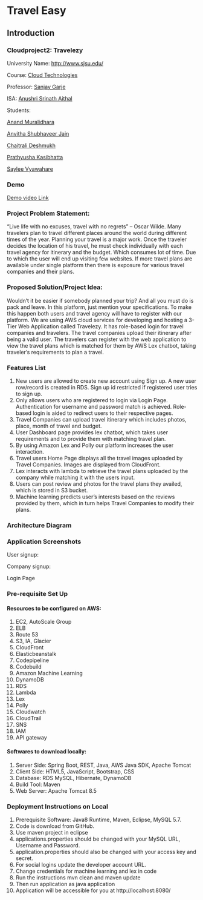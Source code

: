 # Travel Easy

## Introduction
 
### Cloudproject2: Travelezy
University Name: http://www.sjsu.edu/  

Course: [Cloud Technologies ](http://info.sjsu.edu/web-dbgen/catalog/courses/CMPE281.html)

Professor: [Sanjay Garje ](https://www.linkedin.com/in/sanjaygarje/)

ISA: [Anushri Srinath Aithal ](https://www.linkedin.com/in/anushri-aithal/)


Students:

[Anand Muralidhara](https://www.linkedin.com/in/anandmuralidhara/)

[Anvitha Shubhaveer Jain](https://www.linkedin.com/in/anvitha-jain-98170a10b/)

[Chaitrali Deshmukh](https://www.linkedin.com/in/chaitrali-deshmukh-8610a9176/)

[Prathyusha Kasibhatta](https://www.linkedin.com/in/prathyusha-kasibhatta-5b39ab169/)

[Saylee Vyawahare](https://www.linkedin.com/in/saylee-vyawahare-51b59188/)


### Demo
[Demo video Link](https://youtu.be/dKUfDHfROKw)

### Project Problem Statement:
“Live life with no excuses, travel with no regrets” – Oscar Wilde. Many travelers plan to travel different places around the world during different times of the year. Planning your travel is a major work. Once the traveler decides the location of his travel, he must check individually with each travel agency for itinerary and the budget. Which consumes lot of time. Due to which the user will end up visiting few websites. If more travel plans are available under single platform then there is exposure for various travel companies and their plans. 

### Proposed Solution/Project Idea:

Wouldn’t it be easier if somebody planned your trip? And all you must do is pack and leave. In this platform, just mention your specifications. To make this happen both users and travel agency will have to register with our platform. We are using AWS cloud services for developing and hosting a 3-Tier Web Application called Travelezy. It has role-based login for travel companies and travelers. The travel companies upload their itinerary after being a valid user. The travelers can register with the web application to view the travel plans which is matched for them by AWS Lex chatbot, taking traveler’s requirements to plan a travel.

### Features List
1.	New users are allowed to create new account using Sign up. A new user row/record is created in RDS. Sign up id restricted if registered user tries to sign up.
2.	Only allows users who are registered to login via Login Page. Authentication for username and password match is achieved. Role-based login is aided to redirect users to their respective pages.
3.	Travel Companies can upload travel itinerary which includes photos, place, month of travel and budget.
4.	User Dashboard page provides lex chatbot, which takes user requirements and to provide them with matching travel plan.
5.	By using Amazon Lex and Polly our platform increases the user interaction.
6.	Travel users Home Page displays all the travel images uploaded by Travel Companies. Images are displayed from CloudFront.
7.	Lex interacts with lambda to retrieve the travel plans uploaded by the company while matching it with the users input. 
8.	Users can post review and photos for the travel plans they availed, which is stored in S3 bucket.
9.	Machine learning predicts user’s interests based on the reviews provided by them, which in turn helps Travel Companies to modify their plans.

### Architecture Diagram


### Application Screenshots

User signup:
 



Company signup:
 



Login Page

 




### Pre-requisite Set Up

#### Resources to be configured on AWS:

1.	EC2, AutoScale Group
2.	ELB
3.	Route 53
4.	S3, IA, Glacier
5.	CloudFront
6.	Elasticbeanstalk
7.	Codepipeline
8.	Codebuild
9.	Amazon Machine Learning 
10.	DynamoDB 
11.	 RDS
12.	Lambda 
13.	Lex
14.	Polly
15.	Cloudwatch
16.	CloudTrail 
17.	SNS
18.	IAM
19.	API gateway

#### Softwares to download locally:

1.	Server Side: Spring Boot, REST, Java, AWS Java SDK, Apache Tomcat
2.	Client Side: HTML5, JavaScript, Bootstrap, CSS
3.	Database: RDS MySQL, Hibernate, DynamoDB
4.	Build Tool: Maven
5.	Web Server: Apache Tomcat 8.5

### Deployment Instructions on Local
1.	Prerequisite Software: Java8 Runtime, Maven, Eclipse, MySQL 5.7.
2.	Code is download from GitHub.
3.	Use maven project in eclipse
4.	applications.properties should be changed with your MySQL URL, Username and Password.
5.	application.properties should also be changed with your access key and secret.
6.	For social logins update the developer account URL. 
7.	Change credentials for machine learning and lex in code
8.	Run the instructions mvn clean and maven update
9.	Then run application as java application
10.	Application will be accessible for you  at http://localhost:8080/





